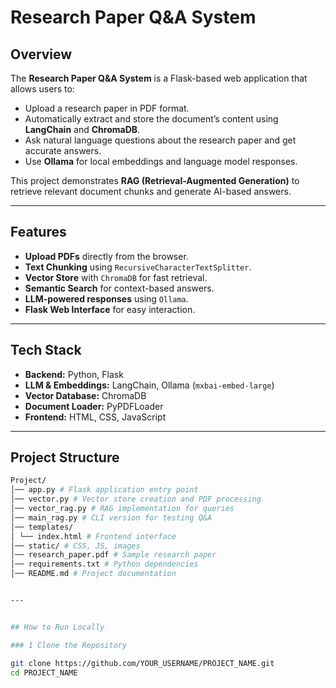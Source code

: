 # Research Paper Q&A System

## Overview
The **Research Paper Q&A System** is a Flask-based web application that allows users to:
- Upload a research paper in PDF format.
- Automatically extract and store the document’s content using **LangChain** and **ChromaDB**.
- Ask natural language questions about the research paper and get accurate answers.
- Use **Ollama** for local embeddings and language model responses.

This project demonstrates **RAG (Retrieval-Augmented Generation)** to retrieve relevant document chunks and generate AI-based answers.

---

## Features
- **Upload PDFs** directly from the browser.
- **Text Chunking** using `RecursiveCharacterTextSplitter`.
- **Vector Store** with `ChromaDB` for fast retrieval.
- **Semantic Search** for context-based answers.
- **LLM-powered responses** using `Ollama`.
- **Flask Web Interface** for easy interaction.

---

## Tech Stack
- **Backend:** Python, Flask  
- **LLM & Embeddings:** LangChain, Ollama (`mxbai-embed-large`)  
- **Vector Database:** ChromaDB  
- **Document Loader:** PyPDFLoader  
- **Frontend:** HTML, CSS, JavaScript  

---

## Project Structure
```bash
Project/
│── app.py # Flask application entry point
│── vector.py # Vector store creation and PDF processing
│── vector_rag.py # RAG implementation for queries
│── main_rag.py # CLI version for testing Q&A
│── templates/
│ └── index.html # Frontend interface
│── static/ # CSS, JS, images
│── research_paper.pdf # Sample research paper
│── requirements.txt # Python dependencies
│── README.md # Project documentation


---


## How to Run Locally

### 1️ Clone the Repository

git clone https://github.com/YOUR_USERNAME/PROJECT_NAME.git
cd PROJECT_NAME

